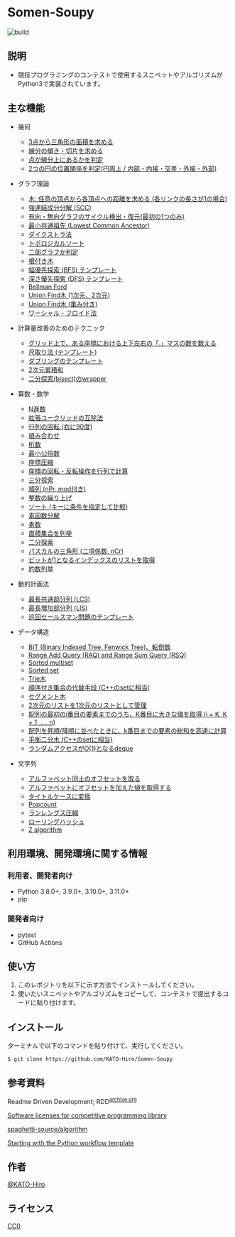 # Somen-Soupy

![build](https://github.com/KATO-Hiro/Somen-Soupy/workflows/Python%20package/badge.svg)

## 説明

- 競技プログラミングのコンテストで使用するスニペットやアルゴリズムがPython3で実装されています。

## 主な機能

- 幾何
  - [3点から三角形の面積を求める](https://github.com/KATO-Hiro/Somen-Soupy/blob/master/snippets/geometry/area_of_triangle.py)
  - [線分の傾き・切片を求める](https://github.com/KATO-Hiro/Somen-Soupy/blob/master/snippets/geometry/line_passing_through_points.py)
  - [点が線分上にあるかを判定](https://github.com/KATO-Hiro/Somen-Soupy/blob/master/snippets/geometry/is_colinear.py)
  - [2つの円の位置関係を判定(円周上 / 内部・内接・交差・外接・外部)](https://github.com/KATO-Hiro/Somen-Soupy/blob/master/snippets/geometry/two_circles_position.py)

- グラフ理論
  - [木: 任意の頂点から各頂点への距離を求める (各リンクの長さが1の場合)](https://github.com/KATO-Hiro/Somen-Soupy/blob/master/snippets/graph/tree_distance.py)
  - [強連結成分分解 (SCC)](https://github.com/KATO-Hiro/Somen-Soupy/blob/master/snippets/graph/scc.py)
  - [有向・無向グラフのサイクル検出・復元(最初の1つのみ)](https://github.com/KATO-Hiro/Somen-Soupy/blob/master/snippets/graph/cycle_detection.py)
  - [最小共通祖先 (Lowest Common Ancestor)](https://github.com/KATO-Hiro/Somen-Soupy/blob/master/snippets/graph/lowest_common_ancestor.py)
  - [ダイクストラ法](https://github.com/KATO-Hiro/Somen-Soupy/blob/master/snippets/graph/dijkstra.py)
  - [トポロジカルソート](https://github.com/KATO-Hiro/Somen-Soupy/blob/master/snippets/graph/topological_sorting.py)
  - [二部グラフか判定](https://github.com/KATO-Hiro/Somen-Soupy/blob/master/snippets/graph/bipartite.py)
  - [根付き木](https://github.com/KATO-Hiro/Somen-Soupy/blob/master/snippets/graph/rooted_tree.py)
  - [幅優先探索 (BFS) テンプレート](https://github.com/KATO-Hiro/Somen-Soupy/blob/master/snippets/graph/bfs_template.py)
  - [深さ優先探索 (DFS) テンプレート](https://github.com/KATO-Hiro/Somen-Soupy/blob/master/snippets/graph/dfs_template.py)
  - [Bellman Ford](https://github.com/KATO-Hiro/Somen-Soupy/blob/master/snippets/graph/bellman_ford.py)
  - [Union Find木 (1次元、2次元)](https://github.com/KATO-Hiro/Somen-Soupy/blob/master/snippets/graph/unionfind.py)
  - [Union Find木 (重み付き)](https://github.com/KATO-Hiro/Somen-Soupy/blob/master/snippets/graph/weighted_unionfind.py)
  - [ワーシャル・フロイド法](https://github.com/KATO-Hiro/Somen-Soupy/blob/master/snippets/graph/warshall_floyd.py)

- 計算量改善のためのテクニック
  - [グリッド上で、ある座標における上下左右の「.」マスの数を数える](https://github.com/KATO-Hiro/Somen-Soupy/blob/master/snippets/technique/count_cells.py)
  - [尺取り法 (テンプレート)](https://github.com/KATO-Hiro/Somen-Soupy/blob/master/snippets/technique/two_pointer_techinique_template.py)
  - [ダブリングのテンプレート](https://github.com/KATO-Hiro/Somen-Soupy/blob/master/snippets/technique/doubling_template.py)
  - [2次元累積和](https://github.com/KATO-Hiro/Somen-Soupy/blob/master/snippets/technique/cumulative_sum_two_dim.py)
  - [二分探索(bisect)のwrapper](https://github.com/KATO-Hiro/Somen-Soupy/blob/master/snippets/technique/bisect_wrapper.py)

- 算数・数学
  - [N進数](https://github.com/KATO-Hiro/Somen-Soupy/blob/master/snippets/math/n_ary_number.py)
  - [拡張ユークリッドの互除法](https://github.com/KATO-Hiro/Somen-Soupy/blob/master/snippets/math/gcd.py)
  - [行列の回転 (右に90度)](https://github.com/KATO-Hiro/Somen-Soupy/blob/master/snippets/math/matrix_rotation.py)
  - [組み合わせ](https://github.com/KATO-Hiro/Somen-Soupy/blob/master/snippets/math/combination.py)
  - [桁数](https://github.com/KATO-Hiro/Somen-Soupy/blob/master/snippets/math/digit.py)
  - [最小公倍数](https://github.com/KATO-Hiro/Somen-Soupy/blob/master/snippets/math/lcm.py)
  - [座標圧縮](https://github.com/KATO-Hiro/Somen-Soupy/blob/master/snippets/math/comress.py)
  - [座標の回転・反転操作を行列で計算](https://github.com/KATO-Hiro/Somen-Soupy/blob/master/snippets/math/matrix.py)
  - [三分探索](https://github.com/KATO-Hiro/Somen-Soupy/blob/master/snippets/math/ternary_search.py)
  - [順列 (nPr, mod付き)](https://github.com/KATO-Hiro/Somen-Soupy/blob/master/snippets/math/permutation.py)
  - [整数の繰り上げ](https://github.com/KATO-Hiro/Somen-Soupy/blob/master/snippets/math/carry.py)
  - [ソート (キーに条件を指定して比較)](https://github.com/KATO-Hiro/Somen-Soupy/blob/master/snippets/math/sort_using_key.py)
  - [素因数分解](https://github.com/KATO-Hiro/Somen-Soupy/blob/master/snippets/math/factorization.py)
  - [素数](https://github.com/KATO-Hiro/Somen-Soupy/blob/master/snippets/math/prime.py)
  - [直積集合を列挙](https://github.com/KATO-Hiro/Somen-Soupy/blob/master/snippets/math/direct_product.py)
  - [二分探索](https://github.com/KATO-Hiro/Somen-Soupy/blob/master/snippets/math/binary_search.py)
  - [パスカルの三角形 (二項係数, nCr)](https://github.com/KATO-Hiro/Somen-Soupy/blob/master/snippets/math/pascals_triangle.py)
  - [ビットが1となるインデックスのリストを取得](https://github.com/KATO-Hiro/Somen-Soupy/blob/master/snippets/math/bit_index.py)
  - [約数列挙](https://github.com/KATO-Hiro/Somen-Soupy/blob/master/snippets/math/divisors.py)

- 動的計画法
  - [最長共通部分列 (LCS)](https://github.com/KATO-Hiro/Somen-Soupy/blob/master/snippets/dp/lcs.py)
  - [最長増加部分列 (LIS)](https://github.com/KATO-Hiro/Somen-Soupy/blob/master/snippets/dp/lis.py)
  - [巡回セールスマン問題のテンプレート](https://github.com/KATO-Hiro/Somen-Soupy/blob/master/snippets/dp/traveling_salesman_problem_template.py)

- データ構造
  - [BIT (Binary Indexed Tree, Fenwick Tree)、転倒数](https://github.com/KATO-Hiro/Somen-Soupy/blob/master/snippets/data_structure/bit.py)
  - [Range Add Query (RAQ) and Range Sum Query (RSQ)](https://github.com/KATO-Hiro/Somen-Soupy/blob/master/snippets/data_structure/range_add_sum_query.py)
  - [Sorted multiset](https://github.com/KATO-Hiro/Somen-Soupy/blob/master/snippets/data_structure/sorted_multi_set.py)
  - [Sorted set](https://github.com/KATO-Hiro/Somen-Soupy/blob/master/snippets/data_structure/sorted_set.py)
  - [Trie木](https://github.com/KATO-Hiro/Somen-Soupy/blob/master/snippets/data_structure/trie_tree.py)
  - [順序付き集合の代替手段 (C++のsetに相当)](https://github.com/KATO-Hiro/Somen-Soupy/blob/master/snippets/data_structure/deletable_heapq.py)
  - [セグメント木](https://github.com/KATO-Hiro/Somen-Soupy/blob/master/snippets/data_structure/segment_tree.py)
  - [2次元のリストを1次元のリストとして管理](https://github.com/KATO-Hiro/Somen-Soupy/blob/master/snippets/data_structure/two_dim_list.py)
  - [配列の最初のi番目の要素までのうち、K番目に大きな値を取得 (i = K, K + 1, ..., n)](https://github.com/KATO-Hiro/Somen-Soupy/blob/master/snippets/data_structure/kth_greatest_value.py)
  - [配列を昇順/降順に並べたときに、k番目までの要素の総和を高速に計算](https://github.com/KATO-Hiro/Somen-Soupy/blob/master/snippets/data_structure/sum_of_top_kth.py)
  - [平衡二分木 (C++のsetに相当)](https://github.com/KATO-Hiro/Somen-Soupy/blob/master/snippets/data_structure/balancing_tree.py)
  - [ランダムアクセスがO(1)となるdeque](https://github.com/KATO-Hiro/Somen-Soupy/blob/master/snippets/data_structure/random_access_deque.py)

- 文字列
  - [アルファベット同士のオフセットを取る](https://github.com/KATO-Hiro/Somen-Soupy/blob/master/snippets/string/string.py)
  - [アルファベットにオフセットを加えた値を取得する](https://github.com/KATO-Hiro/Somen-Soupy/blob/master/snippets/string/string.py)
  - [タイトルケースに変換](https://github.com/KATO-Hiro/Somen-Soupy/blob/master/snippets/string/string.py)
  - [Popcount](https://github.com/KATO-Hiro/Somen-Soupy/blob/master/snippets/string/popcount.py)
  - [ランレングス圧縮](https://github.com/KATO-Hiro/Somen-Soupy/blob/master/snippets/string/run_length.py)
  - [ローリングハッシュ](https://github.com/KATO-Hiro/Somen-Soupy/blob/master/snippets/string/rolling_hash.py)
  - [Z algorithm](https://github.com/KATO-Hiro/Somen-Soupy/blob/master/snippets/string/z_algorithm.py)

## 利用環境、開発環境に関する情報

### 利用者、開発者向け

- Python 3.8.0+, 3.9.0+, 3.10.0+, 3.11.0+
- pip

### 開発者向け

- pytest
- GitHub Actions

## 使い方

1. このレポジトリを以下に示す方法でインストールしてください。
2. 使いたいスニペットやアルゴリズムをコピーして、コンテストで提出するコードに貼り付けます。

## インストール

ターミナルで以下のコマンドを貼り付けて、実行してください。

```terminal
$ git clone https://github.com/KATO-Hiro/Somen-Soupy
```

## 参考資料

Readme Driven Development; RDD<sup>[archive.org](http://web.archive.org/web/20220313000343/https://qiita.com/b4b4r07/items/c80d53db9a0fd59086ec)</sup>

[Software licenses for competitive programming library](https://kimiyuki.net/blog/2020/02/14/licenses-for-kyopro-libraries/)

[spaghetti-source/algorithm](https://github.com/spaghetti-source/algorithm)

[Starting with the Python workflow template](https://docs.github.com/en/actions/guides/building-and-testing-python#starting-with-the-python-workflow-template)

## 作者

[@KATO-Hiro](https://twitter.com/k_hiro1818)

## ライセンス

[CC0](https://creativecommons.org/share-your-work/public-domain/cc0)
